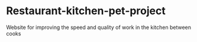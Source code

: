 # Restaurant-kitchen-pet-project
Website for improving the speed and quality of work in the kitchen between cooks
